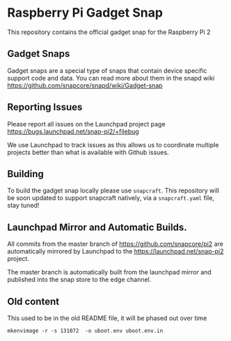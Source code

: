 # Raspberry Pi Gadget Snap

This repository contains the official gadget snap for the Raspberry Pi 2

## Gadget Snaps

Gadget snaps are a special type of snaps that contain device specific support
code and data. You can read more about them in the snapd wiki
https://github.com/snapcore/snapd/wiki/Gadget-snap

## Reporting Issues

Please report all issues on the Launchpad project page
https://bugs.launchpad.net/snap-pi2/+filebug

We use Launchpad to track issues as this allows us to coordinate multiple
projects better than what is available with Github issues.

## Building

To build the gadget snap locally please use `snapcraft`. This repository will
be soon updated to support snapcraft natively, via a `snapcraft.yaml` file,
stay tuned!

## Launchpad Mirror and Automatic Builds.

All commits from the master branch of https://github.com/snapcore/pi2 are
automatically mirrored by Launchpad to the https://launchpad.net/snap-pi2
project.

The master branch is automatically built from the launchpad mirror and
published into the snap store to the edge channel.

## Old content

This used to be in the old README file, it will be phased out over time

```
mkenvimage -r -s 131072  -o uboot.env uboot.env.in
```
